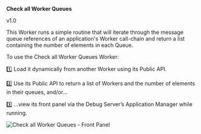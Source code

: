 **Check all Worker Queues** 

v1.0

This Worker runs a simple routine that will iterate through the message queue references of an application's Worker call-chain and return a list containing the number of elements in each Queue.

To use the Check all Worker Queues Worker:

1️⃣ Load it dynamically from another Worker using its Public API.

2️⃣ Use its Public API to return a list of Workers and the number of elements in their queues, and/or...

3️⃣ ...view its front panel via the Debug Server’s Application Manager while running.


![Check all Worker Queues - Front Panel](https://github.com/user-attachments/assets/10bcd70a-776e-40a6-b9ff-517072f909c3)
